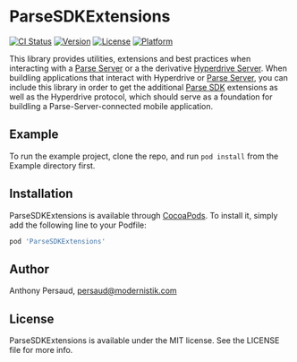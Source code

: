 # ParseSDKExtensions
[![CI Status](https://img.shields.io/travis/apersaud/ParseSDKExtensions.svg?style=flat)](https://travis-ci.org/apersaud/ParseSDKExtensions)
[![Version](https://img.shields.io/cocoapods/v/ParseSDKExtensions.svg?style=flat)](https://cocoapods.org/pods/ParseSDKExtensions)
[![License](https://img.shields.io/cocoapods/l/ParseSDKExtensions.svg?style=flat)](https://cocoapods.org/pods/ParseSDKExtensions)
[![Platform](https://img.shields.io/cocoapods/p/ParseSDKExtensions.svg?style=flat)](https://cocoapods.org/pods/ParseSDKExtensions)

This library provides utilities, extensions and best practices when interacting with a [Parse Server](https://parseplatform.org/) or a the derivative [Hyperdrive Server](https://www.npmjs.com/package/@modernistik/hyperdrive). When buildling applications that interact with Hyperdrive or [Parse Server](https://parseplatform.org/), you can include this library in order to get the additional [Parse SDK](https://github.com/parse-community/Parse-SDK-iOS-OSX) extensions as well as the Hyperdrive protocol, which should serve as a foundation for buildling a Parse-Server-connected mobile application. 

## Example

To run the example project, clone the repo, and run `pod install` from the Example directory first.

## Installation

ParseSDKExtensions is available through [CocoaPods](https://cocoapods.org). To install
it, simply add the following line to your Podfile:

```ruby
pod 'ParseSDKExtensions'
```

## Author

Anthony Persaud, persaud@modernistik.com

## License

ParseSDKExtensions is available under the MIT license. See the LICENSE file for more info.
